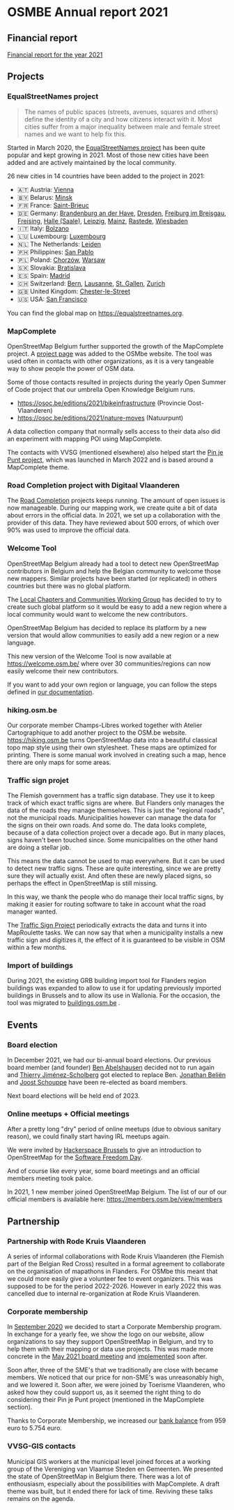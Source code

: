 # OSMBE Annual report 2021

## Financial report

[Financial report for the year 2021](https://github.com/osmbe/working-group-bylaws/blob/master/financial/2021.md)

## Projects

### EqualStreetNames project

> The names of public spaces (streets, avenues, squares and others) define the identity of a city and how citizens interact with it. Most cities suffer from a major inequality between male and female street names and we want to help fix this.

Started in March 2020, the [EqualStreetNames project](https://github.com/EqualStreetNames/equalstreetnames#readme) has been quite popular and kept growing in 2021. Most of those new cities have been added and are actively maintained by the local community.

26 new cities in 14 countries have been added to the project in 2021:

- 🇦🇹 Austria: [Vienna](https://vienna.equalstreetnames.eu/)
- 🇧🇾 Belarus: [Minsk](https://minsk.equalstreetnames.org/)
- 🇫🇷 France: [Saint-Brieuc](https://saint-brieuc.equalstreetnames.eu/)
- 🇩🇪 Germany: [Brandenburg an der Have](https://brandenburg-an-der-havel.equalstreetnames.eu/), [Dresden](https://dresden.equalstreetnames.eu/), [Freiburg im Breisgau](https://freiburg-im-breisgau.equalstreetnames.eu/), [Freising](https://freising.equalstreetnames.eu/), [Halle (Saale)](https://halle-saale.equalstreetnames.eu/), [Leipzig](https://leipzig.equalstreetnames.eu/), [Mainz](https://mainz.equalstreetnames.eu/), [Rastede](https://rastede.equalstreetnames.eu/), [Wiesbaden](https://wiesbaden.equalstreetnames.eu/)
- 🇮🇹 Italy: [Bolzano](https://bolzano.equalstreetnames.eu/)
- 🇱🇺 Luxembourg: [Luxembourg](https://luxembourg.equalstreetnames.eu/)
- 🇳🇱 The Netherlands: [Leiden](https://leiden.equalstreetnames.eu/)
- 🇵🇭 Philippines: [San Pablo](https://sanpablo.equalstreetnames.org/)
- 🇵🇱 Poland: [Chorzów](https://chorzow.equalstreetnames.eu/), [Warsaw](https://warsaw.equalstreetnames.eu/)
- 🇸🇰 Slovakia: [Bratislava](https://bratislava.equalstreetnames.eu/)
- 🇪🇸 Spain: [Madrid](https://madrid.equalstreetnames.eu/)
- 🇨🇭 Switzerland: [Bern](https://bern.equalstreetnames.eu/), [Lausanne](https://lausanne.equalstreetnames.eu/), [St. Gallen](https://stgallen.equalstreetnames.eu/), [Zurich](https://zurich.equalstreetnames.eu/)
- 🇬🇧 United Kingdom: [Chester-le-Street](https://chester-le-street.equalstreetnames.org/)
- 🇺🇸 USA: [San Francisco](https://sanfrancisco.equalstreetnames.org/)

You can find the global map on <https://equalstreetnames.org>.

### MapComplete

OpenStreetMap Belgium further supported the growth of the MapComplete project. A [project page](https://openstreetmap.be/en/projects/mapcomplete.html) was added to the OSMbe website. The tool was used often in contacts with other organizations, as it is a very tangeable way to show people the power of OSM data.

Some of those contacts resulted in projects during the yearly Open Summer of Code project that our umbrella Open Knowledge Belgium runs.

- <https://osoc.be/editions/2021/bikeinfrastructure> (Provincie Oost-Vlaanderen)
- <https://osoc.be/editions/2021/nature-moves> (Natuurpunt)

A data collection company that normally sells access to their data also did an experiment with mapping POI using MapComplete.

The contacts with VVSG (mentioned elsewhere) also helped start the [Pin je Punt project](https://openstreetmap.be/en/2022/03/08/pin-je-punt.html), which was launched in March 2022 and is based around a MapComplete theme.

### Road Completion project with Digitaal Vlaanderen

The [Road Completion](https://github.com/osmbe/road-completion/) projects keeps running. The amount of open issues is now manageable. During our mapping work, we create quite a bit of data about errors in the official data. In 2021, we set up a collaboration with the provider of this data. They have reviewed about 500 errors, of which over 90% was used to improve the official data.

### Welcome Tool

OpenStreetMap Belgium already had a tool to detect new OpenStreetMap contributors in Belgium and help the Belgian community to welcome those new mappers.
Similar projects have been started (or replicated) in others countries but there was no global platform.

The [Local Chapters and Communities Working Group](https://wiki.osmfoundation.org/wiki/Local_Chapters_and_Communities_Working_Group) has decided to try to create such global platform so it would be easy to add a new region where a local community would want to welcome the new contributors.

OpenStreetMap Belgium has decided to replace its platform by a new version that would allow communities to easily add a new region or a new language.

This new version of the Welcome Tool is now available at <https://welcome.osm.be/> where over 30 communities/regions can now easily welcome their new contributors.

If you want to add your own region or language, you can follow the steps defined in [our documentation](https://github.com/osmbe/osm-welcome-tool/blob/2.x/CONTRIBUTING.md).

### hiking.osm.be

Our corporate member Champs-Libres worked together with Atelier Cartographique to add another project to the OSM.be website. <https://hiking.osm.be> turns OpenStreetMap data into a beautiful classical topo map style using their own stylesheet. These maps are optimized for printing. There is some manual work involved in creating such a map, hence there are only maps for some areas.

### Traffic sign projet

The Flemish government has a traffic sign database. They use it to keep track of which exact traffic signs are where. But Flanders only manages the data of the roads they manage themselves. This is just the "regional roads", not the municipal roads. Municipalities however can manage the data for the signs on their own roads. And some do. The data looks complete, because of a data collection project over a decade ago. But in many places, signs haven't been touched since. Some municipalities on the other hand are doing a stellar job.

This means the data cannot be used to map everywhere. But it can be used to detect new traffic signs. These are quite interesting, since we are pretty sure they will actually exist. And often these are newly placed signs, so perhaps the effect in OpenStreetMap is still missing.

In this way, we thank the people who do manage their local traffic signs, by making it easier for routing software to take in account what the road manager wanted.

The [Traffic Sign Project](https://github.com/osmbe/traffic-sign-project) periodically extracts the data and turns it into MapRoulette tasks. We can now say that when a municipality installs a new traffic sign and digitizes it, the effect of it is guaranteed to be visible in OSM within a few months.

### Import of buildings

During 2021, the existing GRB building import tool for Flanders region buildings was expanded to allow to use it for updating previously imported buildings in Brussels and to allow its use in Wallonia. For the occasion, the tool was migrated to [buildings.osm.be](https://buildings.osm.be) .

## Events

### Board election

In December 2021, we had our bi-annual board elections.
Our previous board member (and founder) [Ben Abelshausen](https://www.openstreetmap.org/user/Ben%20Abelshausen) decided not to run again and [Thierry Jiménez-Scholberg](https://www.openstreetmap.org/user/Thierry1030) got elected to replace Ben. [Jonathan Beliën](https://www.openstreetmap.org/user/jbelien) and [Joost Schouppe](https://www.openstreetmap.org/user/joost%20schouppe) have been re-elected as board members.

Next board elections will be held end of 2023.

### Online meetups + Official meetings

After a pretty long "dry" period of online meetups (due to obvious sanitary reason), we could finally start having IRL meetups again.

We were invited by [Hackerspace Brussels](https://hsbxl.be/) to give an introduction to OpenStreetMap for the [Software Freedom Day](https://hsbxl.be/events/software-freedom-day/2021-09-18/).

And of course like every year, some board meetings and an official members meeting took palce.

In 2021, 1 new member joined OpenStreetMap Belgium. The list of our of our official members is available here: <https://members.osm.be/view/members>

## Partnership

### Partnership with Rode Kruis Vlaanderen

A series of informal collaborations with Rode Kruis Vlaanderen (the Flemish part of the Belgian Red Cross) resulted in a formal agreement to collaborate on the organisation of mapathons in Flanders. For OSMbe this meant that we could more easily give a volunteer fee to event organizers. This was supposed to be for the period 2022-2026.
However in early 2022 this was cancelled due to internal re-organization at Rode Kruis Vlaanderen.

### Corporate membership

In [September 2020](https://github.com/osmbe/working-group-bylaws/blob/master/minutes/2020-09-23%20-%20board%20funding%20meeting.md#funding-landing-page) we decided to start a Corporate Membership program. In exchange for a yearly fee, we show the logo on our website, allow organizations to say they support OpenStreetMap in Belgium, and try to help them with their mapping or data use projects. This was made more concrete in the [May 2021 board meeting](https://github.com/osmbe/working-group-bylaws/blob/master/minutes/2021-05-28%20-%20board%20meeting.md) and [implemented](https://openstreetmap.be/en/support.html) soon after.

Soon after, three of the SME's that we traditionally are close with became members. We noticed that our price for non-SME's was unreasonably high, and we lowered it. Soon after, we were joined by Toerisme Vlaanderen, who asked how they could support us, as it seemed the right thing to do considering their Pin je Punt project (mentioned in the MapComplete section).

Thanks to Corporate Membership, we increased our [bank balance](https://github.com/osmbe/working-group-bylaws/blob/master/financial/2021.md) from 959 euro to 5.754 euro.

### VVSG-GIS contacts

Municipal GIS workers at the municipal level joined forces at a working group of the Vereniging van Vlaamse Steden en Gemeenten. We presented the state of OpenStreetMap in Belgium there. There was a lot of enthousiasm, especially about the possibilities with MapComplete. A draft theme was built, but it ended there for lack of time. Reviving these talks remains on the agenda.
